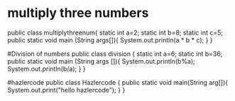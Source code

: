 # multiply three numbers
public class multiplythreenum{
    static int a=2;
    static int b=8;
    static int c=5;
    public static void main (String args[]){
        System.out.println(a * b * c);
    }
}

#Division of numbers
public class division {
    static int a=6;
    static int b=36;
    public static void main (String args []){
        System.out.println(b%a);
        System.out.println(b/a);
    }
}

#hazlercode
public class Hazlercode {
    public static void main(String arg[]){
        System.out.print("hello hazlercode");
    }
}
